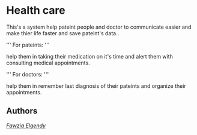 # Health care

This's a system help pateint people and doctor to communicate easier and make thier life faster and save pateint's data..

'''
For pateints:
'''

help them in taking their medication on it's time and alert them with consulting medical appointments.

'''
For doctors:
'''

help them in remember last diagnosis of their pateints and organize their appointments.

## Authors

[*Fawzia Elgendy*](https://github.com/FawziaElgendy)
